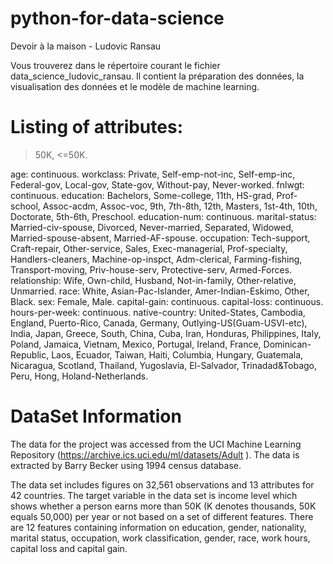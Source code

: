 # python-for-data-science
Devoir à la maison - Ludovic Ransau

Vous trouverez dans le répertoire courant le fichier data_science_ludovic_ransau.
Il contient la préparation des données, la visualisation des données et le modèle de machine learning.

# Listing of attributes: 

>50K, <=50K. 

age: continuous. 
workclass: Private, Self-emp-not-inc, Self-emp-inc, Federal-gov, Local-gov, State-gov, Without-pay, Never-worked. 
fnlwgt: continuous. 
education: Bachelors, Some-college, 11th, HS-grad, Prof-school, Assoc-acdm, Assoc-voc, 9th, 7th-8th, 12th, Masters, 1st-4th, 10th, Doctorate, 5th-6th, Preschool. 
education-num: continuous. 
marital-status: Married-civ-spouse, Divorced, Never-married, Separated, Widowed, Married-spouse-absent, Married-AF-spouse. 
occupation: Tech-support, Craft-repair, Other-service, Sales, Exec-managerial, Prof-specialty, Handlers-cleaners, Machine-op-inspct, Adm-clerical, Farming-fishing, Transport-moving, Priv-house-serv, Protective-serv, Armed-Forces. 
relationship: Wife, Own-child, Husband, Not-in-family, Other-relative, Unmarried. 
race: White, Asian-Pac-Islander, Amer-Indian-Eskimo, Other, Black. 
sex: Female, Male. 
capital-gain: continuous. 
capital-loss: continuous. 
hours-per-week: continuous. 
native-country: United-States, Cambodia, England, Puerto-Rico, Canada, Germany, Outlying-US(Guam-USVI-etc), India, Japan, Greece, South, China, Cuba, Iran, Honduras, Philippines, Italy, Poland, Jamaica, Vietnam, Mexico, Portugal, Ireland, France, Dominican-Republic, Laos, Ecuador, Taiwan, Haiti, Columbia, Hungary, Guatemala, Nicaragua, Scotland, Thailand, Yugoslavia, El-Salvador, Trinadad&Tobago, Peru, Hong, Holand-Netherlands.

# DataSet Information

The data for the project was accessed from the UCI Machine Learning Repository
(https://archive.ics.uci.edu/ml/datasets/Adult ). The data is extracted by Barry Becker using
1994 census database.

The data set includes figures on 32,561 observations and 13 attributes for 42 countries.
The target variable in the data set is income level which shows whether a person earns more
than 50K (K denotes thousands, 50K equals 50,000) per year or not based on a set of
different features. There are 12 features containing information on education, gender,
nationality, marital status, occupation, work classification, gender, race, work hours, capital
loss and capital gain.
